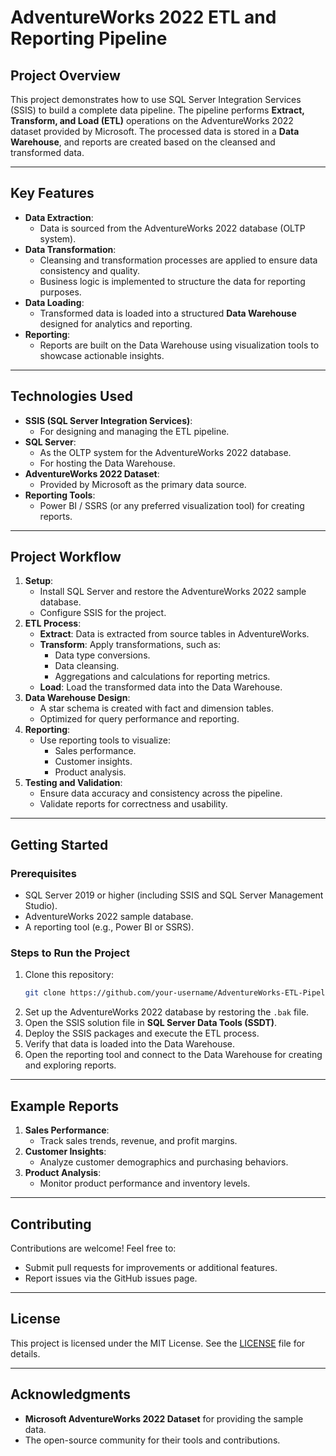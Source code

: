 # **AdventureWorks 2022 ETL and Reporting Pipeline**

## **Project Overview**
This project demonstrates how to use SQL Server Integration Services (SSIS) to build a complete data pipeline. The pipeline performs **Extract, Transform, and Load (ETL)** operations on the AdventureWorks 2022 dataset provided by Microsoft. The processed data is stored in a **Data Warehouse**, and reports are created based on the cleansed and transformed data.

---

## **Key Features**
- **Data Extraction**: 
  - Data is sourced from the AdventureWorks 2022 database (OLTP system).
- **Data Transformation**:
  - Cleansing and transformation processes are applied to ensure data consistency and quality.
  - Business logic is implemented to structure the data for reporting purposes.
- **Data Loading**:
  - Transformed data is loaded into a structured **Data Warehouse** designed for analytics and reporting.
- **Reporting**:
  - Reports are built on the Data Warehouse using visualization tools to showcase actionable insights.

---

## **Technologies Used**
- **SSIS (SQL Server Integration Services)**:
  - For designing and managing the ETL pipeline.
- **SQL Server**:
  - As the OLTP system for the AdventureWorks 2022 database.
  - For hosting the Data Warehouse.
- **AdventureWorks 2022 Dataset**:
  - Provided by Microsoft as the primary data source.
- **Reporting Tools**:
  - Power BI / SSRS (or any preferred visualization tool) for creating reports.

---

## **Project Workflow**
1. **Setup**:
   - Install SQL Server and restore the AdventureWorks 2022 sample database.
   - Configure SSIS for the project.
2. **ETL Process**:
   - **Extract**: Data is extracted from source tables in AdventureWorks.
   - **Transform**: Apply transformations, such as:
     - Data type conversions.
     - Data cleansing.
     - Aggregations and calculations for reporting metrics.
   - **Load**: Load the transformed data into the Data Warehouse.
3. **Data Warehouse Design**:
   - A star schema is created with fact and dimension tables.
   - Optimized for query performance and reporting.
4. **Reporting**:
   - Use reporting tools to visualize:
     - Sales performance.
     - Customer insights.
     - Product analysis.
5. **Testing and Validation**:
   - Ensure data accuracy and consistency across the pipeline.
   - Validate reports for correctness and usability.

---

## **Getting Started**
### **Prerequisites**
- SQL Server 2019 or higher (including SSIS and SQL Server Management Studio).
- AdventureWorks 2022 sample database.
- A reporting tool (e.g., Power BI or SSRS).

### **Steps to Run the Project**
1. Clone this repository:
   ```bash
   git clone https://github.com/your-username/AdventureWorks-ETL-Pipeline.git
   ```
2. Set up the AdventureWorks 2022 database by restoring the `.bak` file.
3. Open the SSIS solution file in **SQL Server Data Tools (SSDT)**.
4. Deploy the SSIS packages and execute the ETL process.
5. Verify that data is loaded into the Data Warehouse.
6. Open the reporting tool and connect to the Data Warehouse for creating and exploring reports.

---

## **Example Reports**
1. **Sales Performance**:
   - Track sales trends, revenue, and profit margins.
2. **Customer Insights**:
   - Analyze customer demographics and purchasing behaviors.
3. **Product Analysis**:
   - Monitor product performance and inventory levels.

---

## **Contributing**
Contributions are welcome! Feel free to:
- Submit pull requests for improvements or additional features.
- Report issues via the GitHub issues page.

---

## **License**
This project is licensed under the MIT License. See the [LICENSE](LICENSE) file for details.

---

## **Acknowledgments**
- **Microsoft AdventureWorks 2022 Dataset** for providing the sample data.
- The open-source community for their tools and contributions.
